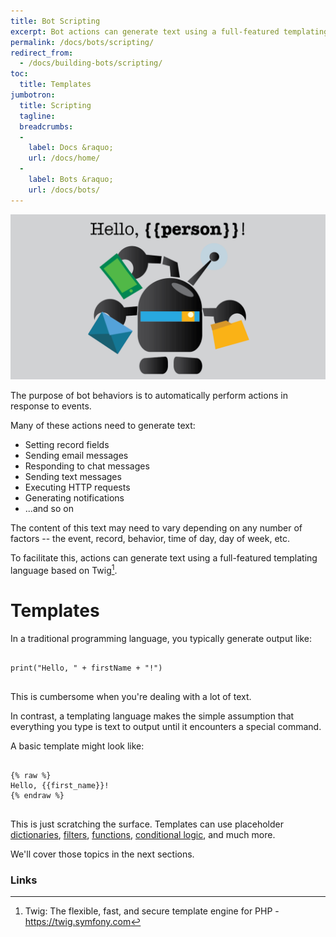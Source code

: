 ```yaml
---
title: Bot Scripting
excerpt: Bot actions can generate text using a full-featured templating language. Here's everything you need to know.
permalink: /docs/bots/scripting/
redirect_from:
  - /docs/building-bots/scripting/
toc:
  title: Templates
jumbotron:
  title: Scripting
  tagline: 
  breadcrumbs:
  -
    label: Docs &raquo;
    url: /docs/home/
  -
    label: Bots &raquo;
    url: /docs/bots/
---
```


<div class="cerb-screenshot">
<img src="/assets/images/docs/bots/scripting/banner.png" class="screenshot">
</div>

The purpose of bot behaviors is to automatically perform actions in response to events.

Many of these actions need to generate text:
* Setting record fields
* Sending email messages
* Responding to chat messages
* Sending text messages
* Executing HTTP requests
* Generating notifications
* ...and so on

The content of this text may need to vary depending on any number of factors -- the event, record, behavior, time of day, day of week, etc.

To facilitate this, actions can generate text using a full-featured templating language based on Twig[^twig].

# Templates

In a traditional programming language, you typically generate output like:

<pre>
<code class="language-python">
print("Hello, " + firstName + "!")
</code>
</pre>

This is cumbersome when you're dealing with a lot of text.

In contrast, a templating language makes the simple assumption that everything you type is text to output until it encounters a special command.

A basic template might look like:

<pre>
<code class="language-twig">
{% raw %}
Hello, {{first_name}}!
{% endraw %}
</code>
</pre>

This is just scratching the surface. Templates can use placeholder [dictionaries](/docs/bots/behaviors/dictionaries/), [filters](/docs/bots/scripting/filters/), [functions](/docs/bots/scripting/functions/), [conditional logic](/docs/bots/scripting/conditional-logic/), and much more.

We'll cover those topics in the next sections.

### Links

[^twig]: Twig: The flexible, fast, and secure template engine for PHP - <https://twig.symfony.com>